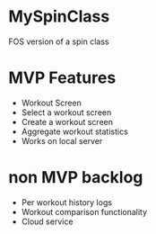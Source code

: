 # MySpinClass
FOS version of a spin class



# MVP Features
* Workout Screen
* Select a workout screen
* Create a workout screen
* Aggregate workout statistics
* Works on local server

# non MVP backlog
* Per workout history logs
* Workout comparison functionality
* Cloud service
